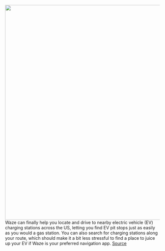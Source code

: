 <img src='https://cdn.vox-cdn.com/thumbor/FPqw9bDUvPi_h05wy79u4Aq-Cgs=/0x0:719x387/1200x800/filters:focal(303x160:417x274)/cdn.vox-cdn.com/uploads/chorus_image/image/70297463/waze_ev_charging_station_search.0.jpg' width='700px' /><br/>
Waze can finally help you locate and drive to nearby electric vehicle (EV) charging stations across the US, letting you find EV pit stops just as easily as you would a gas station. You can also search for charging stations along your route, which should make it a bit less stressful to find a place to juice up your EV if Waze is your preferred navigation app.
<a href='https://www.theverge.com/2021/12/20/22846386/waze-ev-charging-station-driving-map'> Source <a/>